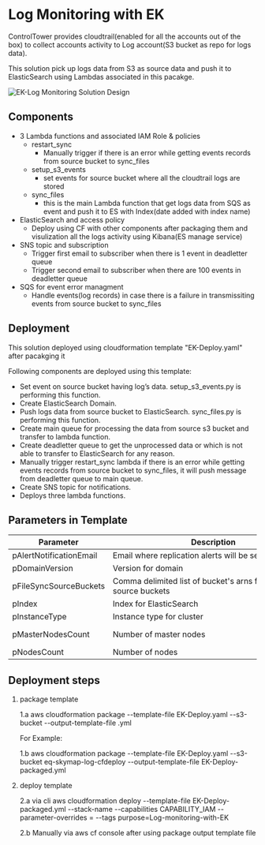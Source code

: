 # Log Monitoring with EK
   ControlTower provides cloudtrail(enabled for all the accounts out of the box) to collect accounts activity to Log account(S3 bucket as repo for logs data).

   This solution pick up logs data from S3 as source data and push it to ElasticSearch using Lambdas associated in this pacakge.
    
<img src="EK Design.jpg" alt="EK-Log Monitoring Solution Design" style="max-width:100%;">

## Components

- 3 Lambda functions and associated IAM Role & policies
    -   restart_sync
        -   Manually trigger if there is an error while getting events records from source bucket to sync_files
    -   setup_s3_events
        -   set events for source bucket where all the cloudtrail logs are stored
    -   sync_files
        -   this is the main Lambda function that get logs data from SQS as event and push it to ES with Index(date added with index name)
- ElasticSearch and access policy
    -   Deploy using CF with other components after packaging them and visulization all the logs activity using Kibana(ES manage service)
- SNS topic and subscription
    -   Trigger first email to subscriber when there is 1 event in deadletter queue
    -   Trigger second email to subscriber when there are 100 events in deadletter queue
- SQS for event error managment
    -   Handle events(log records) in case there is a failure in transmissiting events from source bucket to sync_files


## Deployment
   This solution deployed using cloudformation template "EK-Deploy.yaml" after pacakging it

Following components are deployed using this template:

   -  Set event on source bucket having log’s data. setup_s3_events.py is performing this function.
   -  Create ElasticSearch Domain.
   -  Push logs data from source bucket to ElasticSearch. sync_files.py is performing this function.
   -  Create main queue for processing the data from source s3 bucket and transfer to lambda function.
   -  Create deadletter queue to get the unprocessed data or which is not able to transfer to ElasticSearch for any reason.
   -  Manually trigger restart_sync lambda if there is an error while getting events records from source bucket to sync_files, it will          push message from deadletter queue to main queue.
   -  Create SNS topic for notifications.
   -  Deploys three lambda functions.

## Parameters in Template

|Parameter                |Description                                                            |Allowed values           |
|-------------------------|-----------------------------------------------------------------------|-------------------------|
|pAlertNotificationEmail  |Email where replication alerts will be sent                            |email only               |
|pDomainVersion           |Version for domain                                                     |7.4, 7.1, 6.8, 6.7, 6.5  |
|pFileSyncSourceBuckets   |Comma delimited list of bucket's arns for the sync_file source buckets |Must be arn              |
|pIndex                   |Index for ElasticSearch                                                |Small letters only       |
|pInstanceType            |Instance type for cluster                                              |r5.large.elasticsearch   |
|pMasterNodesCount        |Number of master nodes                                                 |Must be greater then 1   |
|pNodesCount              |Number of  nodes                                                       |At least 1               |



## Deployment steps

1. package template
   
      1.a aws cloudformation package --template-file EK-Deploy.yaml --s3-bucket <bucketname> --output-template-file <new-name>.yml
   
   For Example:
   
      1.b aws cloudformation package --template-file EK-Deploy.yaml --s3-bucket eq-skymap-log-cfdeploy --output-template-file EK-Deploy-packaged.yml
    

2. deploy template
    
    2.a via cli
        aws cloudformation deploy --template-file EK-Deploy-packaged.yml --stack-name <stackname> --capabilities CAPABILITY_IAM --parameter-overrides <parameter-name>=<value> --tags purpose=Log-monitoring-with-EK

    2.b
        Manually via aws cf console after using package output template file

